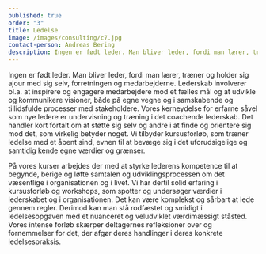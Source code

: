 ```yaml
---
published: true
order: "3"
title: Ledelse
image: /images/consulting/c7.jpg
contact-person: Andreas Bering
description: Ingen er født leder. Man bliver leder, fordi man lærer, træner og holder sig ajour med sig selv, forretningen og medarbejderne. Lederskab involverer bl.a. at inspirere og engagere medarbejdere mod et fælles mål og at udvikle og kommunikere visioner, både på egne vegne og i samskabende og tillidsfulde processer med stakeholdere.
---
```


Ingen er født leder. Man bliver leder, fordi man lærer, træner og holder sig ajour med sig selv, forretningen og medarbejderne. Lederskab involverer bl.a. at inspirere og engagere medarbejdere mod et fælles mål og at udvikle og kommunikere visioner, både på egne vegne og i samskabende og tillidsfulde processer med stakeholdere. Vores kerneydelse for erfarne såvel som nye ledere er undervisning og træning i det coachende lederskab. Det handler kort fortalt om at støtte sig selv og andre i at finde og orientere sig mod det, som virkelig betyder noget. Vi tilbyder kursusforløb, som træner ledelse med et åbent sind, evnen til at bevæge sig i det uforudsigelige og samtidig kende egne værdier og grænser.

På vores kurser arbejdes der med at styrke lederens kompetence til at begynde, berige og løfte samtalen og udviklingsprocessen om det væsentlige i organisationen og i livet. Vi har dertil solid erfaring i kursusforløb og workshops, som spotter og undersøger værdier i lederskabet og i organisationen. Det kan være komplekst og sårbart at lede gennem regler. Derimod kan man stå rodfæstet og smidigt i ledelsesopgaven med et nuanceret og veludviklet værdimæssigt ståsted. Vores intense forløb skærper deltagernes refleksioner over og fornemmelser for det, der afgør deres handlinger i deres konkrete ledelsespraksis. 